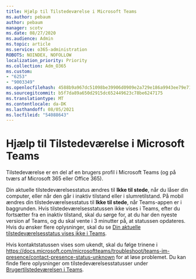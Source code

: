 ```yaml
---
title: Hjælp til Tilstedeværelse i Microsoft Teams
ms.author: pebaum
author: pebaum
manager: scotv
ms.date: 08/27/2020
ms.audience: Admin
ms.topic: article
ms.service: o365-administration
ROBOTS: NOINDEX, NOFOLLOW
localization_priority: Priority
ms.collection: Adm_O365
ms.custom:
- "6253"
- "9003349"
ms.openlocfilehash: 4588b9a967dc51098be39906d0909e2a729e186a9943ee79e71d6ab50a666107
ms.sourcegitcommit: b5f7da89a650d2915dc652449623c78be6247175
ms.translationtype: MT
ms.contentlocale: da-DK
ms.lasthandoff: 08/05/2021
ms.locfileid: "54088643"
---
```

# <a name="help-with-presence-in-microsoft-teams"></a>Hjælp til Tilstedeværelse i Microsoft Teams

Tilstedeværelse er en del af en brugers profil i Microsoft Teams (og på tværs af Microsoft 365 eller Office 365). 

Din aktuelle tilstedeværelsesstatus ændres til  **Ikke til stede**,  når du låser din computer, eller når den går i inaktiv tilstand eller i slumretilstand. På mobil ændres din tilstedeværelsesstatus til **Ikke til stede**,  når Teams-appen er i baggrunden. Hvis tilstedeværelsesstatussen ikke vises i Teams, efter du fortsætter fra en inaktiv tilstand, skal du sørge for, at du har den nyeste version af Teams, og du skal vente i 3 minutter på, at statussen opdateres. Hvis du ønsker flere oplysninger, skal du se [Din aktuelle tilstedeværelsesstatus vises ikke i Teams](https://docs.microsoft.com/microsoftteams/troubleshoot/teams-im-presence/presence-not-show-actual-status).

Hvis kontaktstatussen vises som ukendt, skal du følge trinene i https://docs.microsoft.com/microsoftteams/troubleshoot/teams-im-presence/contact-presence-status-unknown for at løse problemet.
Du kan finde flere oplysninger om tilstedeværelsesstatusser under [Brugertilstedeværelsen i Teams](https://docs.microsoft.com/microsoftteams/presence-admins).

